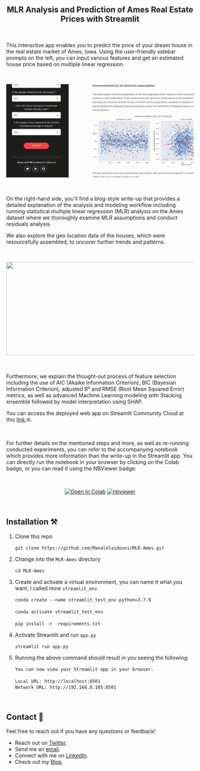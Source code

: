 
<h2 align="center">
MLR Analysis and Prediction of Ames Real Estate Prices with Streamlit

</h2>

<br>


This interactive app enables you to predict the price of your dream house in the real estate market of Ames, Iowa. Using the user-friendly sidebar prompts on the left, you can input various features and get an estimated house price based on multiple linear regression.

<br>

<p align = "center"><img src = "./animations/prediction.gif" height =250 width = 600></p>

<br>

On the right-hand side, you'll find a blog-style write-up that provides a detailed explanation of the analysis and modeling workflow including running statistical multiple linear regression (MLR) analysis on the Ames dataset where we thoroughly examine MLR assumptions and conduct residuals analysis.  

We also explore the geo location data of the houses, which were resourcefully assembled, to uncover further trends and patterns.

<br>

<p align = "center"><img src = "./animations/last_geo_gif.gif" height =250 width = 600></p>

<br>

Furthermore, we explain the thought-out process of feature selection including the use of AIC (Akaike Information Criterion), BIC (Bayesian Information Criterion), adjusted R² and RMSE (Root Mean Squared Error) metrics, as well as advanced Machine Learning modeling with Stacking ensemble followed by model interpretation using SHAP. 

You can access the deployed web app on Streamlit Community Cloud at this [link ](https://ames-real-estate.streamlit.app/) 🌐.

<br>

For further details on the mentioned steps and more, as well as re-running conducted experiments, you can refer to the accompanying notebook which  provides more information than the write-up in the Streamlit app. You can directly run the notebook in your browser by clicking on the Colab badge, or you can read it using the NBViewer badge:


<br>


<p align="center">
    <a href="https://colab.research.google.com/github/Manalelaidouni/Blog-jupyter-notebooks-/blob/master/Analysis_and_modeling.ipynb" target="_parent\"><img src="https://colab.research.google.com/assets/colab-badge.svg" alt="Open In Colab"/></a>     
    <a href="https://nbviewer.org/github/Manalelaidouni/Blog-jupyter-notebooks-/blob/master/Analysis_and_modeling.ipynb" target="_parent\"><img src="https://raw.githubusercontent.com/jupyter/design/master/logos/Badges/nbviewer_badge.svg" alt="nbviewer"/></a> 




</p>


<br>

## Installation ⚒️


1. Clone this repo

    ```
    git clone https://github.com/Manalelaidouni/MLR-Ames.git
    ```

1. Change into the `MLR-Ames` directory

    ```
    cd MLR-Ames
    ```

1. Create and activate a virtual environment, you can name it what you want, I called mine `streamlit_env`
    ```
    conda create --name streamlit_test_env python=3.7.9

    conda activate streamlit_test_env

    pip install -r  requirements.txt
    ```

4. Activate Streamlit and run `app.py`
    ```
    streamlit run app.py
    ```


5. Running the above command should result in you seeing the following:

    ```
    You can now view your Streamlit app in your browser.

    Local URL: http://localhost:8501
    Network URL: http://192.168.8.105:8501
    ```

<br>


## Contact 🤝


Feel free to reach out if you have any questions or feedback!

- Reach out on [Twitter](https://twitter.com/Manal_ELAI).
- Send me an [email](mailto:mm.elaidouni@gmail.com).
- Connect with me on [LinkedIn](https://www.linkedin.com/).
- Check out my [Blog](https://manalelaidouni.github.io/).

